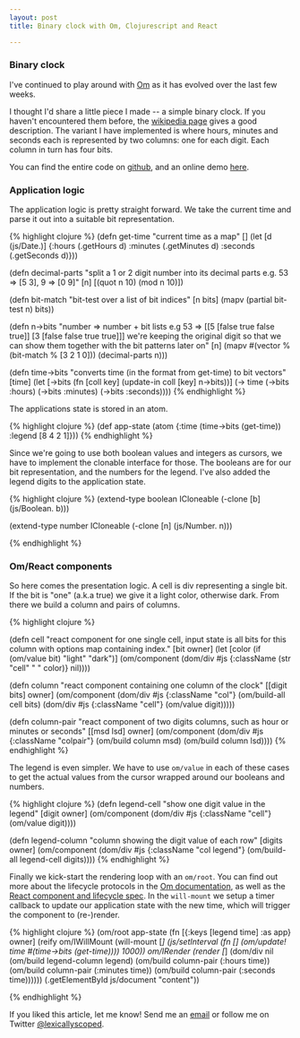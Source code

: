 ```yaml
---
layout: post
title: Binary clock with Om, Clojurescript and React

---
```


### Binary clock
I've continued to play around with [Om](https://github.com/swannodette/om) as it has evolved over the last few weeks. 

I thought I'd share a little piece I made -- a simple binary clock. If you haven't encountered them before, the [wikipedia page](http://en.wikipedia.org/wiki/Binary_clock) gives a good description. The variant I have implemented is where hours, minutes and seconds each is represented by two columns: one for each digit. Each column in turn has four bits.

You can find the entire code on [github](https://github.com/fredyr/binclock/blob/master/src/binclock/core.cljs), and an online demo  [here](/demo/binclock/).  

### Application logic

The application logic is pretty straight forward. We take the current time and parse it out into a suitable bit representation.

{% highlight clojure %}
(defn get-time
  "current time as a map"
  []
  (let [d (js/Date.)]
    {:hours (.getHours d)
     :minutes (.getMinutes d)
     :seconds (.getSeconds d)}))

(defn decimal-parts
  "split a 1 or 2 digit number into its decimal parts
   e.g. 53 => [5 3], 9 => [0 9]"
  [n]
  [(quot n 10) (mod n 10)])

(defn bit-match 
  "bit-test over a list of bit indices"
  [n bits]
  (mapv (partial bit-test n) bits))

(defn n->bits
  "number => number + bit lists 
   e.g 53 => [[5 [false true false true]] [3 [false false true true]]]
   we're keeping the original digit so that we can show them together with
   the bit patterns later on"
  [n]
  (mapv #(vector % (bit-match % [3 2 1 0])) (decimal-parts n)))

(defn time->bits
  "converts time (in the format from get-time) to bit vectors"
  [time]
  (let [->bits (fn [coll key]
                 (update-in coll [key] n->bits))]
    (-> time 
        (->bits :hours)
        (->bits :minutes)
        (->bits :seconds))))
{% endhighlight %}

The applications state is stored in an atom.

{% highlight clojure %}
(def app-state (atom {:time (time->bits (get-time))
                      :legend [8 4 2 1]}))
{% endhighlight %}

Since we're going to use both boolean values and integers as cursors, we have to implement the clonable interface for those. The booleans are for our bit representation, and the numbers for the legend. I've also added the legend digits to the application state.

{% highlight clojure %}
(extend-type boolean
  ICloneable
  (-clone [b] (js/Boolean. b)))

(extend-type number
  ICloneable
  (-clone [n] (js/Number. n)))

{% endhighlight %}

### Om/React components

So here comes the presentation logic. A cell is div representing a single bit. If the bit is "one" (a.k.a true) we give it a light color, otherwise dark. From there we build a column and pairs of columns.

{% highlight clojure %}

(defn cell
  "react component for one single cell, input state is all bits for this
  column with options map containing index."
  [bit owner]
  (let [color (if (om/value bit) "light" "dark")]
    (om/component (dom/div #js {:className (str "cell" " " color)} nil))))

(defn column
  "react component containing one column of the clock"
  [[digit bits] owner]
  (om/component
   (dom/div #js {:className "col"}
            (om/build-all cell bits)
            (dom/div #js {:className "cell"} (om/value digit)))))

(defn column-pair
  "react component of two digits columns, such as hour or minutes or seconds"
  [[msd lsd] owner]
  (om/component
   (dom/div #js {:className "colpair"}
            (om/build column msd)
            (om/build column lsd))))
{% endhighlight %}

The legend is even simpler. We have to use `om/value` in each of these cases to get the actual values from the cursor wrapped around our booleans and numbers.

{% highlight clojure %}
(defn legend-cell
  "show one digit value in the legend"
  [digit owner]
  (om/component (dom/div #js {:className "cell"} (om/value digit))))

(defn legend-column
  "column showing the digit value of each row"
  [digits owner]
  (om/component
   (dom/div #js {:className "col legend"}
            (om/build-all legend-cell digits))))
{% endhighlight %}

Finally we kick-start the rendering loop with an `om/root`. You can find out more about the lifecycle protocols in the [Om documentation](https://github.com/swannodette/om/wiki/Documentation), as well as the [React component and lifecycle spec](http://facebook.github.io/react/docs/component-specs.html). In the `will-mount` we setup a timer callback to update our application state with the new time, which will trigger the component to (re-)render.

{% highlight clojure %}
(om/root
 app-state
 (fn [{:keys [legend time] :as app} owner]
   (reify
     om/IWillMount
     (will-mount [_]
       (js/setInterval
        (fn [] (om/update! time #(time->bits (get-time)))) 1000))
     om/IRender
     (render [_]
       (dom/div nil
                (om/build legend-column legend)
                (om/build column-pair (:hours time))
                (om/build column-pair (:minutes time))
                (om/build column-pair (:seconds time))))))
 (.getElementById js/document "content"))

{% endhighlight %}

If you liked this article, let me know! Send me an [email](mailto:fredrik.dyrkell@gmail.com) or follow me on Twitter [@lexicallyscoped](https://twitter.com/lexicallyscoped).


